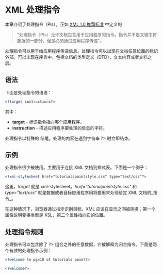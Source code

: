 # XML 处理指令

本章介绍了处理指令（PIs）。正如 [XML 1.0 推荐标准](http://www.tutorialspoint.com/) 中定义的

> "处理指令（PIs）允许文档包含用于应用程序的指令。指令并不是文档字符数据的一部分，但是必须通过应用程序传递"。

处理指令可以用于给应用程序传递信息。处理指令可以出现在文档任意位置的标记外部。可以出现在序言中，包括文档的类型定义（DTD），文本内容或者文档之后。

## 语法

下面是处理指令的语法：

```xml
<?target instructions?>
```

其中：

- __target__ - 标识指令指向哪个应用程序。
- __instruction__ - 描述应用程序要处理的信息的字符。

处理指令以特殊的 <? 标记开始，以 ?> 结尾。处理的内容在遇到字符串 ?> 时立即结束。

## 示例

处理指令很少被使用。主要用于连接 XML 文档到样式表。下面是一个例子：

```xml
<?xml-stylesheet href="tutorialspointstyle.css" type="text/css"?>
```

这里，_target_ 就是 xml-stylesheet。_href="tutorialpointstyle.css"_ 和 _type="text/css"_ 就是数据或者目标应用程序用将要用来处理给定 XML 文档的_指令_。

在这种情况下，浏览器通过指示识别目标，XML 应该在显示之间被转换；第一个属性说明变换类型是 XSL，第二个属性指向它的位置。

## 处理指令规则

处理指令可以包含除了 ?> 组合之外的任意数据，它被解释为闭合指令。下面是两个有效的处理指令示例：

```xml
<?welcome to pg=10 of tutorials point?>

<?welcome?>
```